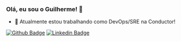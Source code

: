 ### Olá, eu sou o Guilherme! 👋

- 🔭 Atualmente estou trabalhando como DevOps/SRE na Conductor!

[![Github Badge](https://img.shields.io/badge/-Github-000?style=flat-square&logo=Github&logoColor=white&link=https://github.com/GuilhermeMRodrigues)](https://github.com/GuilhermeMRodrigues)
[![Linkedin Badge](https://img.shields.io/badge/-LinkedIn-blue?style=flat-square&logo=Linkedin&logoColor=white&link=https://www.linkedin.com/in/guilherme-moreira-098027118/)](https://www.linkedin.com/in/guilherme-moreira-098027118/)
<!--
**GuilhermeMRodrigues/GuilhermeMRodrigues** is a ✨ _special_ ✨ repository because its `README.md` (this file) appears on your GitHub profile.

Here are some ideas to get you started:

- 🔭 I’m currently working on ...
- 🌱 I’m currently learning ...
- 👯 I’m looking to collaborate on ...
- 🤔 I’m looking for help with ...
- 💬 Ask me about ...
- 📫 How to reach me: ...
- 😄 Pronouns: ...
- ⚡ Fun fact: ...
-->

